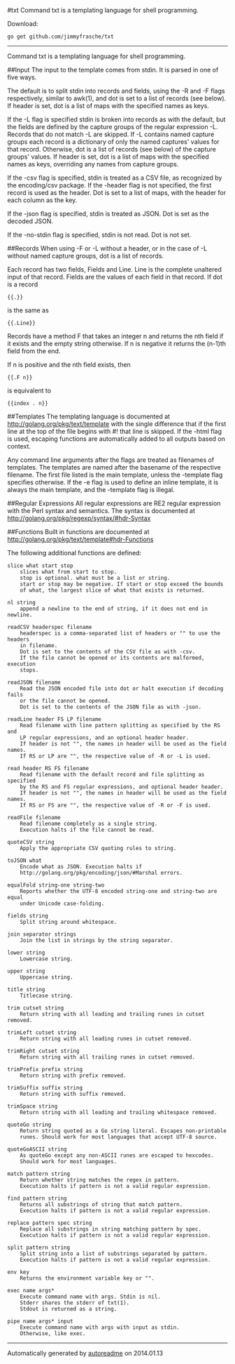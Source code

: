 #txt
Command txt is a templating language for shell programming.

Download:
```shell
go get github.com/jimmyfrasche/txt
```

* * *
Command txt is a templating language for shell programming.

##Input
The input to the template comes from stdin.
It is parsed in one of five ways.

The default is to split stdin into records and fields, using the -R and -F
flags respectively, similar to awk(1), and dot is set to a list of records
(see below).
If header is set, dot is a list of maps with the specified names as keys.

If the -L flag is specified stdin is broken into records as with the default,
but the fields are defined by the capture groups of the regular expression
-L.
Records that do not match -L are skipped.
If -L contains named capture groups each record is a dictionary of only
the named captures' values for that record.
Otherwise, dot is a list of records (see below) of the capture groups' values.
If header is set, dot is a list of maps with the specified names as keys,
overriding any names from capture groups.

If the -csv flag is specified, stdin is treated as a CSV file, as recognized
by the encoding/csv package.
If the -header flag is not specified, the first record is used as the header.
Dot is set to a list of maps, with the header for each column as the key.

If the -json flag is specified, stdin is treated as JSON.
Dot is set as the decoded JSON.

If the -no-stdin flag is specified, stdin is not read.
Dot is not set.

##Records
When using -F or -L without a header, or in the case of -L without named
capture groups, dot is a list of records.

Each record has two fields, Fields and Line.
Line is the complete unaltered input of that record.
Fields are the values of each field in that record.
If dot is a record

```
{{.}}
```

is the same as

```
{{.Line}}
```

Records have a method F that takes an integer n and returns the nth field
if it exists and the empty string otherwise.
If n is negative it returns the (n-1)th field from the end.

If n is positive and the nth field exists, then

```
{{.F n}}
```

is equivalent to

```
{{index . n}}
```

##Templates
The templating language is documented at http://golang.org/pkg/text/template
with the single difference that if the first line at the top of the file
begins with #! that line is skipped.
If the -html flag is used, escaping functions are automatically added to all
outputs based on context.

Any command line arguments after the flags are treated as filenames
of templates.
The templates are named after the basename of the respective filename.
The first file listed is the main template, unless the -template flag
specifies otherwise.
If the -e flag is used to define an inline template, it is always the main
template, and the -template flag is illegal.

##Regular Expressions
All regular expressions are RE2 regular expression with the Perl syntax and
semantics.
The syntax is documented at
http://golang.org/pkg/regexp/syntax/#hdr-Syntax

##Functions
Built in functions are documented at
http://golang.org/pkg/text/template#hdr-Functions

The following additional functions are defined:

```
slice what start stop
	slices what from start to stop.
	stop is optional. what must be a list or string.
	start or stop may be negative. If start or stop exceed the bounds
	of what, the largest slice of what that exists is returned.

nl string
	append a newline to the end of string, if it does not end in newline.

readCSV headerspec filename
	headerspec is a comma-separated list of headers or "" to use the headers
	in filename.
	Dot is set to the contents of the CSV file as with -csv.
	If the file cannot be opened or its contents are malformed, execution
	stops.

readJSON filename
	Read the JSON encoded file into dot or halt execution if decoding fails
	or the file cannot be opened.
	Dot is set to the contents of the JSON file as with -json.

readLine header FS LP filename
	Read filename with line pattern splitting as specified by the RS and
	LP regular expressions, and an optional header header.
	If header is not "", the names in header will be used as the field names.
	If RS or LP are "", the respective value of -R or -L is used.

read header RS FS filename
	Read filename with the default record and file splitting as specified
	by the RS and FS regular expressions, and optional header header.
	If header is not "", the names in header will be used as the field names.
	If RS or FS are "", the respective value of -R or -F is used.

readFile filename
	Read filename completely as a single string.
	Execution halts if the file cannot be read.

quoteCSV string
	Apply the appropriate CSV quoting rules to string.

toJSON what
	Encode what as JSON. Execution halts if
	http://golang.org/pkg/encoding/json/#Marshal errors.

equalFold string-one string-two
	Reports whether the UTF-8 encoded string-one and string-two are equal
	under Unicode case-folding.

fields string
	Split string around whitespace.

join separator strings
	Join the list in strings by the string separator.

lower string
	Lowercase string.

upper string
	Uppercase string.

title string
	Titlecase string.

trim cutset string
	Return string with all leading and trailing runes in cutset removed.

trimLeft cutset string
	Return string with all leading runes in cutset removed.

trimRight cutset string
	Return string with all trailing runes in cutset removed.

trimPrefix prefix string
	Return string with prefix removed.

trimSuffix suffix string
	Return string with suffix removed.

trimSpace string
	Return string with all leading and trailing whitespace removed.

quoteGo string
	Return string quoted as a Go string literal. Escapes non-printable
	runes. Should work for most languages that accept UTF-8 source.

quoteGoASCII string
	As quoteGo except any non-ASCII runes are escaped to hexcodes.
	Should work for most languages.

match pattern string
	Return whether string matches the regex in pattern.
	Execution halts if pattern is not a valid regular expression.

find pattern string
	Returns all substrings of string that match pattern.
	Execution halts if pattern is not a valid regular expression.

replace pattern spec string
	Replace all substrings in string matching pattern by spec.
	Execution halts if pattern is not a valid regular expression.

split pattern string
	Split string into a list of substrings separated by pattern.
	Execution halts if pattern is not a valid regular expression.

env key
	Returns the environment variable key or "".

exec name args*
	Execute command name with args. Stdin is nil.
	Stderr shares the stderr of txt(1).
	Stdout is returned as a string.

pipe name args* input
	Execute command name with args with input as stdin.
	Otherwise, like exec.
```



* * *
Automatically generated by [autoreadme](https://github.com/jimmyfrasche/autoreadme) on 2014.01.13
